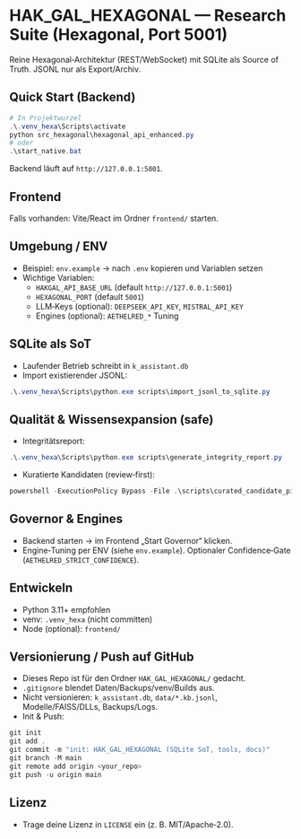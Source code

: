 # HAK_GAL_HEXAGONAL — Research Suite (Hexagonal, Port 5001)

Reine Hexagonal‑Architektur (REST/WebSocket) mit SQLite als Source of Truth. JSONL nur als Export/Archiv.

## Quick Start (Backend)
```powershell
# In Projektwurzel
.\.venv_hexa\Scripts\activate
python src_hexagonal\hexagonal_api_enhanced.py
# oder
.\start_native.bat
```
Backend läuft auf `http://127.0.0.1:5001`.

## Frontend
Falls vorhanden: Vite/React im Ordner `frontend/` starten.

## Umgebung / ENV
- Beispiel: `env.example` → nach `.env` kopieren und Variablen setzen
- Wichtige Variablen:
  - `HAKGAL_API_BASE_URL` (default `http://127.0.0.1:5001`)
  - `HEXAGONAL_PORT` (default `5001`)
  - LLM‑Keys (optional): `DEEPSEEK_API_KEY`, `MISTRAL_API_KEY`
  - Engines (optional): `AETHELRED_*` Tuning

## SQLite als SoT
- Laufender Betrieb schreibt in `k_assistant.db`
- Import existierender JSONL:
```powershell
.\.venv_hexa\Scripts\python.exe scripts\import_jsonl_to_sqlite.py
```

## Qualität & Wissensexpansion (safe)
- Integritätsreport:
```powershell
.\.venv_hexa\Scripts\python.exe scripts\generate_integrity_report.py
```
- Kuratierte Kandidaten (review‑first):
```powershell
powershell -ExecutionPolicy Bypass -File .\scripts\curated_candidate_pipeline.ps1 -Limit 5000
```

## Governor & Engines
- Backend starten → im Frontend „Start Governor“ klicken.
- Engine‑Tuning per ENV (siehe `env.example`). Optionaler Confidence‑Gate (`AETHELRED_STRICT_CONFIDENCE`).

## Entwickeln
- Python 3.11+ empfohlen
- venv: `.venv_hexa` (nicht committen)
- Node (optional): `frontend/`

## Versionierung / Push auf GitHub
- Dieses Repo ist für den Ordner `HAK_GAL_HEXAGONAL/` gedacht.
- `.gitignore` blendet Daten/Backups/venv/Builds aus.
- Nicht versionieren: `k_assistant.db`, `data/*.kb.jsonl`, Modelle/FAISS/DLLs, Backups/Logs.
- Init & Push:
```powershell
git init
git add .
git commit -m "init: HAK_GAL_HEXAGONAL (SQLite SoT, tools, docs)"
git branch -M main
git remote add origin <your_repo>
git push -u origin main
```

## Lizenz
- Trage deine Lizenz in `LICENSE` ein (z. B. MIT/Apache‑2.0).
